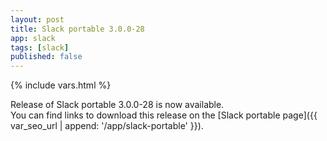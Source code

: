 ```yaml
---
layout: post
title: Slack portable 3.0.0-28
app: slack
tags: [slack]
published: false
---
```

{% include vars.html %}

Release of Slack portable 3.0.0-28 is now available.<br />
You can find links to download this release on the [Slack portable page]({{ var_seo_url | append: '/app/slack-portable' }}).